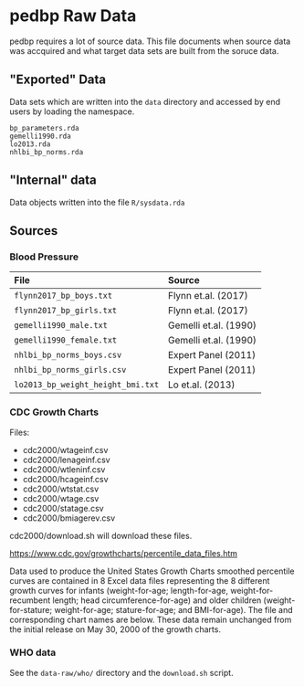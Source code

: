 # pedbp Raw Data

pedbp requires a lot of source data.  This file documents when source data was
accquired and what target data sets are built from the soruce data.

## "Exported" Data

Data sets which are written into the `data` directory and accessed by end users
by loading the namespace.

    bp_parameters.rda
    gemelli1990.rda
    lo2013.rda
    nhlbi_bp_norms.rda

## "Internal" data

Data objects written into the file `R/sysdata.rda`


## Sources

### Blood Pressure

 | File                                  | Source                |
 | :------------------------------------ | :-------------------- |
 | `flynn2017_bp_boys.txt`               | Flynn et.al. (2017)   |
 | `flynn2017_bp_girls.txt`              | Flynn et.al. (2017)   |
 | `gemelli1990_male.txt`                | Gemelli et.al. (1990) |
 | `gemelli1990_female.txt`              | Gemelli et.al. (1990) |
 | `nhlbi_bp_norms_boys.csv`             | Expert Panel (2011)   |
 | `nhlbi_bp_norms_girls.csv`            | Expert Panel (2011)   |
 | `lo2013_bp_weight_height_bmi.txt`     | Lo et.al. (2013)      |

### CDC Growth Charts

Files:

* cdc2000/wtageinf.csv
* cdc2000/lenageinf.csv
* cdc2000/wtleninf.csv
* cdc2000/hcageinf.csv
* cdc2000/wtstat.csv
* cdc2000/wtage.csv
* cdc2000/statage.csv
* cdc2000/bmiagerev.csv

cdc2000/download.sh will download these files.

https://www.cdc.gov/growthcharts/percentile_data_files.htm

Data used to produce the United States Growth Charts smoothed percentile curves
are contained in 8 Excel data files representing the 8 different growth curves
for infants (weight-for-age; length-for-age, weight-for-recumbent length; head
circumference-for-age) and older children (weight-for-stature; weight-for-age;
stature-for-age; and BMI-for-age). The file and corresponding chart names are
below. These data remain unchanged from the initial release on May 30, 2000 of
the growth charts.

### WHO data

See the `data-raw/who/` directory and the `download.sh` script.

